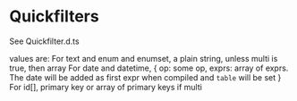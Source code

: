 # Quickfilters

See Quickfilter.d.ts

values are:
For text and enum and enumset, a plain string, unless multi is true, then array
For date and datetime, { op: some op, exprs: array of exprs. The date will be added as first expr when compiled and `table` will be set }
For id[], primary key or array of primary keys if multi
